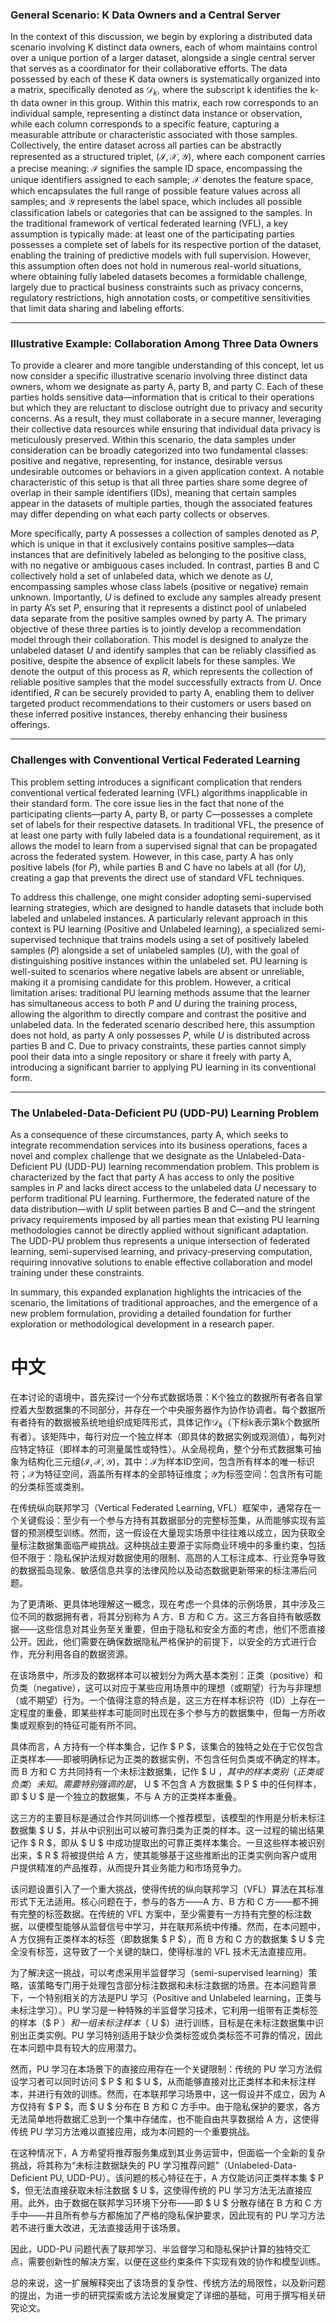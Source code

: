 ### General Scenario: K Data Owners and a Central Server

In the context of this discussion, we begin by exploring a distributed data scenario involving K distinct data owners, each of whom maintains control over a unique portion of a larger dataset, alongside a single central server that serves as a coordinator for their collaborative efforts. The data possessed by each of these K data owners is systematically organized into a matrix, specifically denoted as ${{\mathsf{\mathcal{D}}}_{k}}$, where the subscript k identifies the k-th data owner in this group. Within this matrix, each row corresponds to an individual sample, representing a distinct data instance or observation, while each column corresponds to a specific feature, capturing a measurable attribute or characteristic associated with those samples. Collectively, the entire dataset across all parties can be abstractly represented as a structured triplet, $(\mathsf{\mathcal{I}}, \mathsf{\mathcal{X}}, \mathsf{\mathcal{Y}})$, where each component carries a precise meaning: $\mathsf{\mathcal{I}}$ signifies the sample ID space, encompassing the unique identifiers assigned to each sample; $\mathsf{\mathcal{X}}$ denotes the feature space, which encapsulates the full range of possible feature values across all samples; and $\mathsf{\mathcal{Y}}$ represents the label space, which includes all possible classification labels or categories that can be assigned to the samples. In the traditional framework of vertical federated learning (VFL), a key assumption is typically made: at least one of the participating parties possesses a complete set of labels for its respective portion of the dataset, enabling the training of predictive models with full supervision. However, this assumption often does not hold in numerous real-world situations, where obtaining fully labeled datasets becomes a formidable challenge, largely due to practical business constraints such as privacy concerns, regulatory restrictions, high annotation costs, or competitive sensitivities that limit data sharing and labeling efforts.

---

### Illustrative Example: Collaboration Among Three Data Owners

To provide a clearer and more tangible understanding of this concept, let us now consider a specific illustrative scenario involving three distinct data owners, whom we designate as party A, party B, and party C. Each of these parties holds sensitive data—information that is critical to their operations but which they are reluctant to disclose outright due to privacy and security concerns. As a result, they must collaborate in a secure manner, leveraging their collective data resources while ensuring that individual data privacy is meticulously preserved. Within this scenario, the data samples under consideration can be broadly categorized into two fundamental classes: positive and negative, representing, for instance, desirable versus undesirable outcomes or behaviors in a given application context. A notable characteristic of this setup is that all three parties share some degree of overlap in their sample identifiers (IDs), meaning that certain samples appear in the datasets of multiple parties, though the associated features may differ depending on what each party collects or observes.

More specifically, party A possesses a collection of samples denoted as $P$, which is unique in that it exclusively contains positive samples—data instances that are definitively labeled as belonging to the positive class, with no negative or ambiguous cases included. In contrast, parties B and C collectively hold a set of unlabeled data, which we denote as $U$, encompassing samples whose class labels (positive or negative) remain unknown. Importantly, $U$ is defined to exclude any samples already present in party A’s set $P$, ensuring that it represents a distinct pool of unlabeled data separate from the positive samples owned by party A. The primary objective of these three parties is to jointly develop a recommendation model through their collaboration. This model is designed to analyze the unlabeled dataset $U$ and identify samples that can be reliably classified as positive, despite the absence of explicit labels for these samples. We denote the output of this process as $R$, which represents the collection of reliable positive samples that the model successfully extracts from $U$. Once identified, $R$ can be securely provided to party A, enabling them to deliver targeted product recommendations to their customers or users based on these inferred positive instances, thereby enhancing their business offerings.

---

### Challenges with Conventional Vertical Federated Learning

This problem setting introduces a significant complication that renders conventional vertical federated learning (VFL) algorithms inapplicable in their standard form. The core issue lies in the fact that none of the participating clients—party A, party B, or party C—possesses a complete set of labels for their respective datasets. In traditional VFL, the presence of at least one party with fully labeled data is a foundational requirement, as it allows the model to learn from a supervised signal that can be propagated across the federated system. However, in this case, party A has only positive labels (for $P$), while parties B and C have no labels at all (for $U$), creating a gap that prevents the direct use of standard VFL techniques.

To address this challenge, one might consider adopting semi-supervised learning strategies, which are designed to handle datasets that include both labeled and unlabeled instances. A particularly relevant approach in this context is PU learning (Positive and Unlabeled learning), a specialized semi-supervised technique that trains models using a set of positively labeled samples ($P$) alongside a set of unlabeled samples ($U$), with the goal of distinguishing positive instances within the unlabeled set. PU learning is well-suited to scenarios where negative labels are absent or unreliable, making it a promising candidate for this problem. However, a critical limitation arises: traditional PU learning methods assume that the learner has simultaneous access to both $P$ and $U$ during the training process, allowing the algorithm to directly compare and contrast the positive and unlabeled data. In the federated scenario described here, this assumption does not hold, as party A only possesses $P$, while $U$ is distributed across parties B and C. Due to privacy constraints, these parties cannot simply pool their data into a single repository or share it freely with party A, introducing a significant barrier to applying PU learning in its conventional form.

---

### The Unlabeled-Data-Deficient PU (UDD-PU) Learning Problem

As a consequence of these circumstances, party A, which seeks to integrate recommendation services into its business operations, faces a novel and complex challenge that we designate as the Unlabeled-Data-Deficient PU (UDD-PU) learning recommendation problem. This problem is characterized by the fact that party A has access to only the positive samples in $P$ and lacks direct access to the unlabeled data $U$ necessary to perform traditional PU learning. Furthermore, the federated nature of the data distribution—with $U$ split between parties B and C—and the stringent privacy requirements imposed by all parties mean that existing PU learning methodologies cannot be directly applied without significant adaptation. The UDD-PU problem thus represents a unique intersection of federated learning, semi-supervised learning, and privacy-preserving computation, requiring innovative solutions to enable effective collaboration and model training under these constraints.

In summary, this expanded explanation highlights the intricacies of the scenario, the limitations of traditional approaches, and the emergence of a new problem formulation, providing a detailed foundation for further exploration or methodological development in a research paper.

# 中文

在本讨论的语境中，首先探讨一个分布式数据场景：K个独立的数据所有者各自掌控着大型数据集的不同部分，并存在一个中央服务器作为协作协调者。每个数据所有者持有的数据被系统地组织成矩阵形式，具体记作${{\mathsf{\mathcal{D}}}_{k}}$（下标k表示第k个数据所有者）。该矩阵中，每行对应一个独立样本（即具体的数据实例或观测值），每列对应特定特征（即样本的可测量属性或特性）。从全局视角，整个分布式数据集可抽象为结构化三元组$(\mathsf{\mathcal{I}}, \mathsf{\mathcal{X}}, \mathsf{\mathcal{Y}})$，其中：$\mathsf{\mathcal{I}}$为样本ID空间，包含所有样本的唯一标识符；$\mathsf{\mathcal{X}}$为特征空间，涵盖所有样本的全部特征维度；$\mathsf{\mathcal{Y}}$为标签空间：包含所有可能的分类标签或类别。

在传统纵向联邦学习（Vertical Federated Learning, VFL）框架中，通常存在一个关键假设：至少有一个参与方持有其数据部分的完整标签集，从而能够实现有监督的预测模型训练。然而，这一假设在大量现实场景中往往难以成立，因为获取全量标注数据集面临严峻挑战。这种挑战主要源于实际商业环境中的多重约束，包括但不限于：隐私保护法规对数据使用的限制、高昂的人工标注成本、行业竞争导致的数据孤岛现象、敏感信息共享的法律风险以及动态数据更新带来的标注滞后问题。

为了更清晰、更具体地理解这一概念，现在考虑一个具体的示例场景，其中涉及三位不同的数据拥有者，将其分别称为 A 方、B 方和 C 方。这三方各自持有敏感数据——这些信息对其业务至关重要，但由于隐私和安全方面的考虑，他们不愿直接公开。因此，他们需要在确保数据隐私严格保护的前提下，以安全的方式进行合作，充分利用各自的数据资源。

在该场景中，所涉及的数据样本可以被划分为两大基本类别：正类（positive）和负类（negative），这可以对应于某些应用场景中的理想（或期望）行为与非理想（或不期望）行为。一个值得注意的特点是，这三方在样本标识符（ID）上存在一定程度的重叠，即某些样本可能同时出现在多个参与方的数据集中，但每一方所收集或观察到的特征可能有所不同。

具体而言，A 方持有一个样本集合，记作 $ P $，该集合的独特之处在于它仅包含正类样本——即被明确标记为正类的数据实例，不包含任何负类或不确定的样本。而 B 方和 C 方共同持有一个未标注数据集，记作 $ U $，其中的样本类别（正类或负类）未知。需要特别强调的是，$ U $ 不包含 A 方数据集 $ P $ 中的任何样本，即 $ U $ 是一个独立的数据集，不与 A 方的正类样本重叠。

这三方的主要目标是通过合作共同训练一个推荐模型，该模型的作用是分析未标注数据集 $ U $，并从中识别出可以被可靠归类为正类的样本。这一过程的输出结果记作 $ R $，即从 $ U $ 中成功提取出的可靠正类样本集合。一旦这些样本被识别出来，$ R $ 将被提供给 A 方，使其能够基于这些推断出的正类实例向客户或用户提供精准的产品推荐，从而提升其业务能力和市场竞争力。

该问题设置引入了一个重大挑战，使得传统的纵向联邦学习（VFL）算法在其标准形式下无法适用。核心问题在于，参与的各方——A 方、B 方和 C 方——都不拥有完整的标签数据。在传统的 VFL 方案中，至少需要有一方持有完整的标注数据，以便模型能够从监督信号中学习，并在联邦系统中传播。然而，在本问题中，A 方仅拥有正类样本的标签（即数据集 $ P $），而 B 方和 C 方的数据集 $ U $ 完全没有标签，这导致了一个关键的缺口，使得标准的 VFL 技术无法直接应用。

为了解决这一挑战，可以考虑采用半监督学习（semi-supervised learning）策略，该策略专门用于处理包含部分标注数据和未标注数据的场景。在本问题背景下，一个特别相关的方法是PU 学习（Positive and Unlabeled learning，正类与未标注学习）。PU 学习是一种特殊的半监督学习技术，它利用一组带有正类标签的样本（$ P $）和一组未标注样本（$ U $）进行训练，目标是在未标注数据集中识别出正类实例。PU 学习特别适用于缺少负类标签或负类标签不可靠的情况，因此在本问题中具有较大的应用潜力。

然而，PU 学习在本场景下的直接应用存在一个关键限制：传统的 PU 学习方法假设学习者可以同时访问 $ P $ 和 $ U $，从而能够直接对比正类样本和未标注样本，并进行有效的训练。然而，在本联邦学习场景中，这一假设并不成立，因为 A 方仅持有 $ P $，而 $ U $ 分布在 B 方和 C 方手中。由于隐私保护的要求，各方无法简单地将数据汇总到一个集中存储库，也不能自由共享数据给 A 方，这使得传统 PU 学习方法难以直接应用，成为本问题的一个重要挑战。

在这种情况下，A 方希望将推荐服务集成到其业务运营中，但面临一个全新的复杂挑战，将其称为“未标注数据缺失的 PU 学习推荐问题”（Unlabeled-Data-Deficient PU, UDD-PU）。该问题的核心特征在于，A 方仅能访问正类样本集 $ P $，但无法直接获取未标注数据 $ U $，这使得传统的 PU 学习方法无法直接应用。此外，由于数据在联邦学习环境下分布——即 $ U $ 分散存储在 B 方和 C 方手中——并且所有参与方都施加了严格的隐私保护要求，因此现有的 PU 学习方法若不进行重大改进，无法直接适用于该场景。

因此，UDD-PU 问题代表了联邦学习、半监督学习和隐私保护计算的独特交汇点，需要创新性的解决方案，以便在这些约束条件下实现有效的协作和模型训练。

总的来说，这一扩展解释突出了该场景的复杂性、传统方法的局限性，以及新问题的提出，为进一步的研究探索或方法论发展奠定了详细的基础，可用于撰写相关研究论文。
